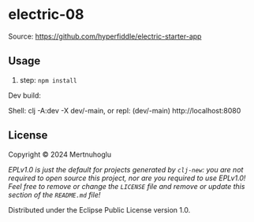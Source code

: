 # electric-08

Source: https://github.com/hyperfiddle/electric-starter-app

## Usage

1. step: `npm install`

Dev build:

Shell: clj -A:dev -X dev/-main, or repl: (dev/-main)
http://localhost:8080

## License

Copyright © 2024 Mertnuhoglu

_EPLv1.0 is just the default for projects generated by `clj-new`: you are not_
_required to open source this project, nor are you required to use EPLv1.0!_
_Feel free to remove or change the `LICENSE` file and remove or update this_
_section of the `README.md` file!_

Distributed under the Eclipse Public License version 1.0.
